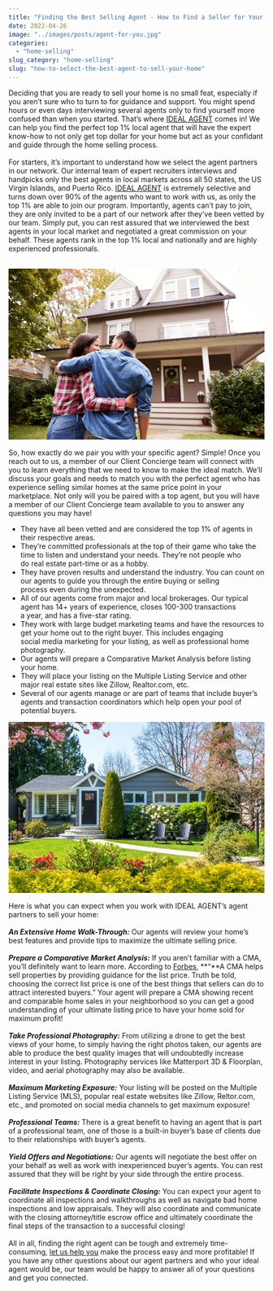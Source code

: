 ```yaml
---
title: "Finding the Best Selling Agent - How to Find a Seller for Your Home"
date: 2022-04-26
image: "../images/posts/agent-for-you.jpg"
categories: 
  - "home-selling"
slug_category: "home-selling"
slug: "how-to-select-the-best-agent-to-sell-your-home"
---
```


Deciding that you are ready to sell your home is no small feat, especially if you aren’t sure who to turn to for guidance and support. You might spend hours or even days interviewing several agents only to find yourself more confused than when you started. That’s where [IDEAL AGENT](http://idealagent.com/) comes in! We can help you find the perfect top 1% local agent that will have the expert know-how to not only get top dollar for your home but act as your confidant and guide through the home selling process.    
   
For starters, it’s important to understand how we select the agent partners in our network. Our internal team of expert recruiters interviews and handpicks only the best agents in local markets across all 50 states, the US Virgin Islands, and Puerto Rico. [IDEAL AGENT](http://idealagent.com/) is extremely selective and turns down over 90% of the agents who want to work with us, as only the top 1% are able to join our program. Importantly, agents can’t pay to join, they are only invited to be a part of our network after they’ve been vetted by our team. Simply put, you can rest assured that we interviewed the best agents in your local market and negotiated a great commission on your behalf. These agents rank in the top 1% local and nationally and are highly experienced professionals.   
 

![](../images/posts/image-21.jpeg)

So, how exactly do we pair you with your specific agent? Simple! Once you reach out to us, a member of our Client Concierge team will connect with you to learn everything that we need to know to make the ideal match. We’ll discuss your goals and needs to match you with the perfect agent who has experience selling similar homes at the same price point in your marketplace. Not only will you be paired with a top agent, but you will have a member of our Client Concierge team available to you to answer any questions you may have!

- They have all been vetted and are considered the top 1% of agents in their respective areas.
- They’re committed professionals at the top of their game who take the time to listen and understand your needs. They’re not people who   
    do real estate part-time or as a hobby.
- They have proven results and understand the industry. You can count on our agents to guide you through the entire buying or selling   
    process even during the unexpected.
- All of our agents come from major and local brokerages. Our typical agent has 14+ years of experience, closes 100-300 transactions   
    a year, and has a five-star rating.
- They work with large budget marketing teams and have the resources to get your home out to the right buyer. This includes engaging   
    social media marketing for your listing, as well as professional home photography.
- Our agents will prepare a Comparative Market Analysis before listing your home.
- They will place your listing on the Multiple Listing Service and other major real estate sites like Zillow, Realtor.com, etc.
- Several of our agents manage or are part of teams that include buyer’s agents and transaction coordinators which help open your pool of potential buyers. 

![](../images/posts/image-22.jpeg)

Here is what you can expect when you work with IDEAL AGENT’s agent partners to sell your home:   
   
**_An Extensive Home Walk-Through:_** Our agents will review your home’s best features and provide tips to maximize the ultimate selling price.    
   
**_Prepare a Comparative Market Analysis:_** If you aren’t familiar with a CMA, you’ll definitely want to learn more. According to [Forbes](https://www.forbes.com/sites/taramastroeni/2019/12/19/what-is-a-comparative-market-analysis-and-how-you-can-use-one-to-help-sell-your-home/?sh=3ecaea5a118f), **“**A CMA helps sell properties by providing guidance for the list price. Truth be told, choosing the correct list price is one of the best things that sellers can do to attract interested buyers.” Your agent will prepare a CMA showing recent and comparable home sales in your neighborhood so you can get a good understanding of your ultimate listing price to have your home sold for maximum profit!    
   
**_Take Professional Photography:_** From utilizing a drone to get the best views of your home, to simply having the right photos taken, our agents are able to produce the best quality images that will undoubtedly increase interest in your listing. Photography services like Matterport 3D & Floorplan, video, and aerial photography may also be available.    
   
**_Maximum Marketing Exposure:_** Your listing will be posted on the Multiple Listing Service (MLS), popular real estate websites like Zillow, Reltor.com, etc., and promoted on social media channels to get maximum exposure!    
   
**_Professional Teams:_** There is a great benefit to having an agent that is part of a professional team, one of those is a built-in buyer’s base of clients due to their relationships with buyer’s agents.    
   
**_Yield Offers and Negotiations:_** Our agents will negotiate the best offer on your behalf as well as work with inexperienced buyer’s agents. You can rest assured that they will be right by your side through the entire process.    
   
**_Facilitate Inspections & Coordinate Closing:_** You can expect your agent to coordinate all inspections and walkthroughs as well as navigate bad home inspections and low appraisals. They will also coordinate and communicate with the closing attorney/title escrow office and ultimately coordinate the final steps of the transaction to a successful closing!   
   
All in all, finding the right agent can be tough and extremely time-consuming, [let us help you](http://idealagent.com/) make the process easy and more profitable! If you have any other questions about our agent partners and who your ideal agent would be, our team would be happy to answer all of your questions and get you connected.
